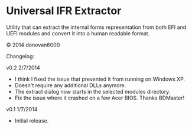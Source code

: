 Universal IFR Extractor
=======================

Utility that can extract the internal forms representation from both EFI and UEFI modules and convert it into a human readable format.

© 2014 donovan6000


Changelog:

v0.2 2/7/2014
* I think I fixed the issue that prevented it from running on Windows XP.
* Doesn't require any additional DLLs anymore.
* The extract dialog now starts in the selected modules directory.
* Fix the issue where it crashed on a few Acer BIOS. Thanks BDMaster!

v0.1 1/7/2014
* Initial release.
